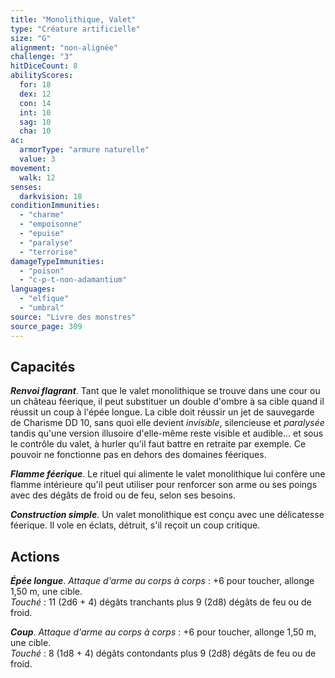 ```yaml
---
title: "Monolithique, Valet"
type: "Créature artificielle"
size: "G"
alignment: "non-alignée"
challenge: "3"
hitDiceCount: 8
abilityScores:
  for: 18
  dex: 12
  con: 14
  int: 10
  sag: 10
  cha: 10
ac:
  armorType: "armure naturelle"
  value: 3
movement:
  walk: 12
senses:
  darkvision: 18
conditionImmunities:
  - "charme"
  - "empoisonne"
  - "epuise"
  - "paralyse"
  - "terrorise"
damageTypeImmunities:
  - "poison"
  - "c-p-t-non-adamantium"
languages:
  - "elfique"
  - "umbral"
source: "Livre des monstres"
source_page: 309
---
```

## Capacités
_**Renvoi flagrant**_. Tant que le valet monolithique se trouve dans une cour ou un château féerique, il peut substituer un double d'ombre à sa cible quand il réussit un coup à l'épée longue. La cible doit réussir un jet de sauvegarde de Charisme DD 10, sans quoi elle devient _invisible_, silencieuse et _paralysée_ tandis qu'une version illusoire d'elle-même reste visible et audible... et sous le contrôle du valet, à hurler qu'il faut battre en retraite par exemple. Ce pouvoir ne fonctionne pas en dehors des domaines féeriques.

_**Flamme féerique**_. Le rituel qui alimente le valet monolithique lui confère une flamme intérieure qu'il peut utiliser pour renforcer son arme ou ses poings avec des dégâts de froid ou de feu, selon ses besoins.

_**Construction simple**_. Un valet monolithique est conçu avec une délicatesse féerique. Il vole en éclats, détruit, s'il reçoit un coup critique.

## Actions
_**Épée longue**_. _Attaque d'arme au corps à corps_ : +6 pour toucher, allonge 1,50 m, une cible.  
_Touché_ : 11 (2d6 + 4) dégâts tranchants plus 9 (2d8) dégâts de feu ou de froid.

_**Coup**_. _Attaque d'arme au corps à corps_ : +6 pour toucher, allonge 1,50 m, une cible.  
_Touché_ : 8 (1d8 + 4) dégâts contondants plus 9 (2d8) dégâts de feu ou de froid.
